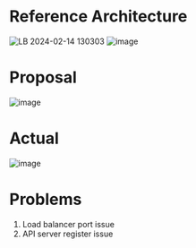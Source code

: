 # Reference Architecture

![LB 2024-02-14 130303](https://github.com/Vicchang/vvv/assets/9053107/e03b08cc-46e8-462b-a0da-79e3d2efd316)
![image](https://github.com/Vicchang/vvv/assets/9053107/1352c686-b7e9-4e10-b468-b0408f5cff4a)

# Proposal

![image](https://github.com/Vicchang/vvv/assets/9053107/9a23e21f-d8eb-4371-ad32-17b6f8e6d2ef)

# Actual

![image](https://github.com/Vicchang/vvv/assets/9053107/54327697-3bb0-4a2c-bbd7-37e27180ec9a)

# Problems

1. Load balancer port issue
2. API server register issue
